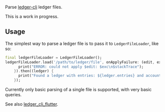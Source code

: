 
Parse [ledger-cli](https://ledger-cli.org) ledger files. 

This is a work in progress.

## Usage

The simplest way to parse a ledger file is to pass it to `LedgerFileLoader`, like so:

```dart
final ledgerFileLoader = LedgerFileLoader();
ledgerFileLoader.load('/path/to/ledger/file', onApplyFailure: (edit, exc, stackTrace) {
      print("ERROR: could not apply $edit: $exc\n$stackTrace");
    }).then((ledger) {
      print("Found a ledger with entries: ${ledger.entries} and accounts: ${ledger.accountManager.accounts.values}")
    });
```

Currently only basic parsing of a single file is supported, with very basic queries.

See also [ledger_cli_flutter](https://github.com/amos-joshua/ledger_cli_flutter).